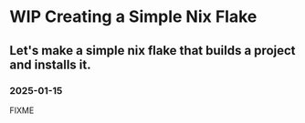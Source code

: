 # WIP Creating a Simple Nix Flake
## Let's make a simple nix flake that builds a project and installs it.
### 2025-01-15

FIXME
